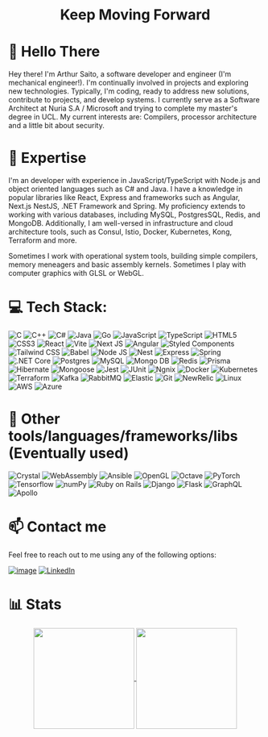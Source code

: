 <h1 align="center">Keep Moving Forward</h1>

# 👋  Hello There
Hey there! I'm Arthur Saito, a software developer and engineer (I'm mechanical engineer!). I'm continually involved in projects and exploring new technologies. Typically, I'm coding, ready to address new solutions, contribute to projects, and develop systems. I currently serve as a Software Architect at Nuria S.A / Microsoft and trying to complete my master's degree in UCL.
My current interests are: Compilers, processor architecture and a little bit about security.

# 🚀 Expertise 
I'm an developer with experience in JavaScript/TypeScript with Node.js and object oriented languages such as C# and Java. I have a knowledge in popular libraries like React, Express and frameworks such as Angular, Next.js NestJS, .NET Framework and Spring. My proficiency extends to working with various databases, including MySQL, PostgresSQL, Redis, and MongoDB. Additionally, I am well-versed in infrastructure and cloud architecture tools, such as Consul, Istio, Docker, Kubernetes, Kong, Terraform and more. 

Sometimes I work with operational system tools, building simple compilers, memory meneagers and basic assembly kernels.
Sometimes I play with computer graphics with GLSL or WebGL.

# 💻 Tech Stack:
![C](https://img.shields.io/badge/C-00599C?style=for-the-badge&logo=c&logoColor=white)
![C++](https://img.shields.io/badge/C++-00599C.svg?style=for-the-badge&logo=C++&logoColor=white)
![C#](https://img.shields.io/badge/C%23-239120?style=for-the-badge&logo=c-sharp&logoColor=white)
![Java](https://img.shields.io/badge/Java-ED8B00?style=for-the-badge&logo=openjdk&logoColor=white)
![Go](https://img.shields.io/badge/Go-00ADD8?style=for-the-badge&logo=go&logoColor=white)
![JavaScript](https://img.shields.io/badge/javascript-%23323330.svg?style=for-the-badge&logo=javascript&logoColor=%23F7DF1E) 
![TypeScript](https://img.shields.io/badge/typescript-%23007ACC.svg?style=for-the-badge&logo=typescript&logoColor=white) 
![HTML5](https://img.shields.io/badge/html5-%23E34F26.svg?style=for-the-badge&logo=html5&logoColor=white) 
![CSS3](https://img.shields.io/badge/css3-%231572B6.svg?style=for-the-badge&logo=css3&logoColor=white) 
![React](https://img.shields.io/badge/react-%2320232a.svg?style=for-the-badge&logo=react&logoColor=%2361DAFB) 
![Vite](https://img.shields.io/badge/Vite-B73BFE?style=for-the-badge&logo=vite&logoColor=FFD62E)
![Next JS](https://img.shields.io/badge/Next-black?style=for-the-badge&logo=next.js&logoColor=white) 
![Angular](https://img.shields.io/badge/Angular-DD0031?style=for-the-badge&logo=angular&logoColor=white) 
![Styled Components](https://img.shields.io/badge/styled--components-DB7093?style=for-the-badge&logo=styled-components&logoColor=white) 
![Tailwind CSS](https://img.shields.io/badge/Tailwind_CSS-38B2AC?style=for-the-badge&logo=tailwind-css&logoColor=white) 
![Babel](https://img.shields.io/badge/Babel-F9DC3e?style=for-the-badge&logo=babel&logoColor=black) 
![Node JS](https://img.shields.io/badge/Node.js-43853D?style=for-the-badge&logo=node.js&logoColor=white) 
![Nest](https://img.shields.io/badge/NestJS-E0234E.svg?style=for-the-badge&logo=NestJS&logoColor=white)
![Express](https://img.shields.io/badge/Express.js-404D59?style=for-the-badge) 
![Spring](https://img.shields.io/badge/Spring-6DB33F.svg?style=for-the-badge&logo=Spring&logoColor=white)
![.NET Core](	https://img.shields.io/badge/.NET-512BD4?style=for-the-badge&logo=dotnet&logoColor=white)
![Postgres](https://img.shields.io/badge/PostgreSQL-316192?style=for-the-badge&logo=postgresql&logoColor=white) 
![MySQL](https://img.shields.io/badge/MySQL-005C84?style=for-the-badge&logo=mysql&logoColor=white)
![Mongo DB](https://img.shields.io/badge/MongoDB-4EA94B?style=for-the-badge&logo=mongodb&logoColor=white) 
![Redis](https://img.shields.io/badge/Redis-D9281A?style=for-the-badge&logo=redis&logoColor=white) 
![Prisma](https://img.shields.io/badge/Prisma-2D3748.svg?style=for-the-badge&logo=Prisma&logoColor=white)
![Hibernate](https://img.shields.io/badge/Hibernate-59666C?style=for-the-badge&logo=Hibernate&logoColor=white)
![Mongoose](https://img.shields.io/badge/Mongoose-880000.svg?style=for-the-badge&logo=Mongoose&logoColor=white)
![Jest](https://img.shields.io/badge/Jest-C21325.svg?style=for-the-badge&logo=Jest&logoColor=white)
![JUnit](https://img.shields.io/badge/Junit5-25A162?style=for-the-badge&logo=junit5&logoColor=white)
![Ngnix](https://img.shields.io/badge/Nginx-009639?style=for-the-badge&logo=nginx&logoColor=white)
![Docker](https://img.shields.io/badge/Docker-2496ED?style=for-the-badge&logo=docker&logoColor=white) 
![Kubernetes](https://img.shields.io/badge/kubernetes-326ce5.svg?&style=for-the-badge&logo=kubernetes&logoColor=white)
![Terraform](https://img.shields.io/badge/Terraform-7B42BC?style=for-the-badge&logo=terraform&logoColor=white)
![Kafka](https://img.shields.io/badge/Apache%20Kafka-231F20.svg?style=for-the-badge&logo=Apache-Kafka&logoColor=white)
![RabbitMQ](https://img.shields.io/badge/rabbitmq-%23FF6600.svg?&style=for-the-badge&logo=rabbitmq&logoColor=white)
![Elastic](https://img.shields.io/badge/Elastic_Search-005571?style=for-the-badge&logo=elasticsearch&logoColor=white)
![Git](https://img.shields.io/badge/Git-E34F26?style=for-the-badge&logo=git&logoColor=white) 
![NewRelic](https://img.shields.io/badge/NewRelic-1CE783?style=for-the-badge&logo=newrelic&logoColor=white)
![Linux](https://img.shields.io/badge/Linux-E34F26?style=for-the-badge&logo=linux&logoColor=black)
![AWS](https://img.shields.io/badge/Amazon%20AWS-232F3E.svg?style=for-the-badge&logo=Amazon-AWS&logoColor=white)
![Azure](https://img.shields.io/badge/Microsoft_Azure-0089D6?style=for-the-badge&logo=microsoft-azure&logoColor=white)

# 📖 Other tools/languages/frameworks/libs (Eventually used)
![Crystal](https://img.shields.io/badge/Crystal-000000?style=for-the-badge&logo=crystal&logoColor=white)
![WebAssembly](https://img.shields.io/badge/WebAssembly-654FF0?style=for-the-badge&logo=WebAssembly&logoColor=white)
![Ansible](https://img.shields.io/badge/Ansible-000000?style=for-the-badge&logo=ansible&logoColor=white)
![OpenGL](https://img.shields.io/badge/OpenGL-5586A4.svg?style=for-the-badge&logo=OpenGL&logoColor=white) 
![Octave](https://img.shields.io/badge/Octave-0790C0.svg?style=for-the-badge&logo=Octave&logoColor=white)
![PyTorch](https://img.shields.io/badge/PyTorch-EE4C2C.svg?style=for-the-badge&logo=PyTorch&logoColor=white) 
![Tensorflow](https://img.shields.io/badge/TensorFlow-FF6F00.svg?style=for-the-badge&logo=TensorFlow&logoColor=white)
![numPy](https://img.shields.io/badge/NumPy-013243.svg?style=for-the-badge&logo=NumPy&logoColor=white)
![Ruby on Rails](https://img.shields.io/badge/Ruby_on_Rails-CC0000?style=for-the-badge&logo=ruby-on-rails&logoColor=white)
![Django](https://img.shields.io/badge/Django-092E20?style=for-the-badge&logo=django&logoColor=green)
![Flask](https://img.shields.io/badge/Flask-000000?style=for-the-badge&logo=flask&logoColor=white)
![GraphQL](https://img.shields.io/badge/GraphQl-E10098?style=for-the-badge&logo=graphql&logoColor=white)
![Apollo](https://img.shields.io/badge/Apollo%20GraphQL-311C87?&style=for-the-badge&logo=Apollo%20GraphQL&logoColor=white)

# 📫 Contact me

Feel free to reach out to me using any of the following options:

[![image](https://img.shields.io/badge/Microsoft_Outlook-0078D4?style=for-the-badge&logo=microsoft-outlook&logoColor=white)](mailto:arthur-saito@outlook.com)
[![LinkedIn](https://img.shields.io/badge/-LinkedIn-blue?style=for-the-badge&logo=linkedin)](https://www.linkedin.com/in/arthur-saito-398488120/)

# 📊 Stats
<section align="center">
 <a href="https://github.com/ArthurDotSaito">
  <img height=200 align="center" src="https://github-readme-stats-git-master-arthurdotsaito.vercel.app/api?username=ArthurDotSaito&theme=dracula&show_icons=true" />
</a>
<a href="https://github.com/ArthurDotSaito">
  <img height=200 align="center" src="https://github-readme-stats.vercel.app/api/top-langs/?username=ArthurDotSaito&hide=html&layout=compact&theme=dracula&langs_count=8&card_width=320" />
</a>
 
 
</section>
